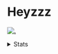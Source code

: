 # Heyzzz  

[![.](https://skillicons.dev/icons?i=js,java)](https://skillicons.dev)  

<details>
<summary>Stats</summary
<!--START_SECTION:waka-->

```txt
TypeScript     8 hrs 13 mins   ████████▓░░░░░░░░░░░░░░░░   34.00 %
CSS            6 hrs 37 mins   ███████░░░░░░░░░░░░░░░░░░   27.39 %
Rust           4 hrs 53 mins   █████░░░░░░░░░░░░░░░░░░░░   20.25 %
JavaScript     1 hr 45 mins    █▓░░░░░░░░░░░░░░░░░░░░░░░   07.24 %
C++            51 mins         █░░░░░░░░░░░░░░░░░░░░░░░░   03.55 %
```

<!--END_SECTION:waka-->
</details>
